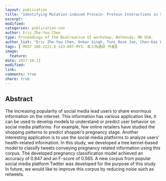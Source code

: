 ```yaml
---
layout: publication
title: "Identifying Mutation-induced Protein- Protein Interactions in Scientific Literature"
excerpt:
modified:
categories: publication-con
author: Eric Zhe-You Chen
type: Proceedings of the BioCreative VI workshop, Bethesda, MD USA.
author_list: "Eric Zhe-You Chen, Onkar Singh, Toni Rose Jue, Chen-Kai Wang, Jitendra Jonnagaddala, Hong-Jie Dai"
tags: [ MOST 106-2221-E-143-007-MY3. 本人為通訊 作者]
image:
  feature:
date: 2017-10-11
modified: 
link: 
comments: true
share: true
---
```


## Abstract
The increasing popularity of social media lead users to share enormous information on the internet. This information has various application like, it can be used to develop models to understand or predict user behavior on social media platforms. For example, few online retailers have studied the shopping patterns to predict shopper’s pregnancy stage. Another interesting application is to use the social media platforms to analyze users’ health-related information. In this study, we developed a tree kernel-based model to classify tweets conveying pregnancy related information using this corpus. The developed pregnancy classification model achieved an accuracy of 0.847 and an F-score of 0.565. A new corpus from popular social media platform Twitter was developed for the purpose of this study. In future, we would like to improve this corpus by reducing noise such as retweets.